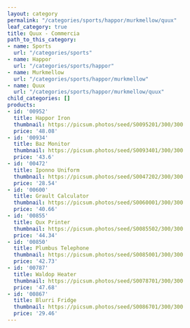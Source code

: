 ```yaml
---
layout: category
permalink: "/categories/sports/happor/murkmellow/quux"
leaf_category: true
title: Quux - Commercia
path_to_this_category:
- name: Sports
  url: "/categories/sports"
- name: Happor
  url: "/categories/sports/happor"
- name: Murkmellow
  url: "/categories/sports/happor/murkmellow"
- name: Quux
  url: "/categories/sports/happor/murkmellow/quux"
child_categories: []
products:
- id: '00952'
  title: Happor Iron
  thumbnail: https://picsum.photos/seed/S0095201/300/300
  price: '48.08'
- id: '00934'
  title: Baz Monitor
  thumbnail: https://picsum.photos/seed/S0093401/300/300
  price: '43.6'
- id: '00472'
  title: Iponno Uniform
  thumbnail: https://picsum.photos/seed/S0047202/300/300
  price: '28.54'
- id: '00600'
  title: Grault Calculator
  thumbnail: https://picsum.photos/seed/S0060001/300/300
  price: '40.66'
- id: '00855'
  title: Qux Printer
  thumbnail: https://picsum.photos/seed/S0085502/300/300
  price: '44.34'
- id: '00850'
  title: Plumbus Telephone
  thumbnail: https://picsum.photos/seed/S0085001/300/300
  price: '42.73'
- id: '00787'
  title: Waldop Heater
  thumbnail: https://picsum.photos/seed/S0078701/300/300
  price: '47.68'
- id: '00867'
  title: Blurri Fridge
  thumbnail: https://picsum.photos/seed/S0086701/300/300
  price: '29.46'
---
```

